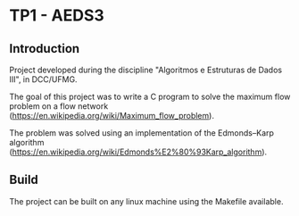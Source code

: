 # TP1 - AEDS3
## Introduction
Project developed during the discipline "Algoritmos e Estruturas de Dados III", in DCC/UFMG.

The goal of this project was to write a C program to solve the maximum flow problem on a flow network (https://en.wikipedia.org/wiki/Maximum_flow_problem).

The problem was solved using an implementation of the Edmonds–Karp algorithm (https://en.wikipedia.org/wiki/Edmonds%E2%80%93Karp_algorithm). 

## Build

The project can be built on any linux machine using the Makefile available.
